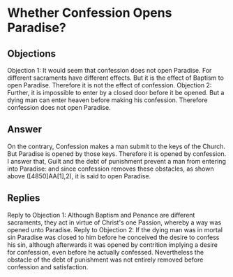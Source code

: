 # Whether Confession Opens Paradise?
## Objections
Objection 1: It would seem that confession does not open Paradise. For different sacraments have different effects. But it is the effect of Baptism to open Paradise. Therefore it is not the effect of confession.
Objection 2: Further, it is impossible to enter by a closed door before it be opened. But a dying man can enter heaven before making his confession. Therefore confession does not open Paradise.
## Answer
On the contrary, Confession makes a man submit to the keys of the Church. But Paradise is opened by those keys. Therefore it is opened by confession.
I answer that, Guilt and the debt of punishment prevent a man from entering into Paradise: and since confession removes these obstacles, as shown above ([4850]AA[1],2), it is said to open Paradise.
## Replies
Reply to Objection 1: Although Baptism and Penance are different sacraments, they act in virtue of Christ's one Passion, whereby a way was opened unto Paradise.
Reply to Objection 2: If the dying man was in mortal sin Paradise was closed to him before he conceived the desire to confess his sin, although afterwards it was opened by contrition implying a desire for confession, even before he actually confessed. Nevertheless the obstacle of the debt of punishment was not entirely removed before confession and satisfaction.